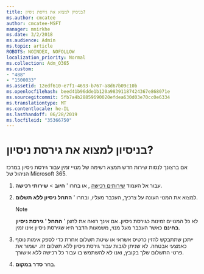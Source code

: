 ```yaml
---
title: בניסיון למצוא את גירסת ניסיון?
ms.author: cmcatee
author: cmcatee-MSFT
manager: mnirkhe
ms.date: 3/2/2018
ms.audience: Admin
ms.topic: article
ROBOTS: NOINDEX, NOFOLLOW
localization_priority: Normal
ms.collection: Adm_O365
ms.custom:
- "488"
- "1500033"
ms.assetid: 12edf610-e7f1-4693-b767-a8d67b09c10b
ms.openlocfilehash: beed41b96dde1b120a98391187424367e868071e
ms.sourcegitcommit: 5fb7a4b28859690020efdea630d03e70cc0e6334
ms.translationtype: MT
ms.contentlocale: he-IL
ms.lasthandoff: 06/28/2019
ms.locfileid: "35366750"
---
```

# <a name="trying-to-find-a-trial"></a>בניסיון למצוא את גירסת ניסיון?

אם ברצונך לנסות שירות חדש תמצא רשימה של מנויי זמין עבור גירסת ניסיון במרכז הניהול של Microsoft 365.
  
1. עבור אל העמוד [שירותים רכישה](https://go.microsoft.com/fwlink/p/?linkid=868433) , או בחרו ' **חיוב** \> **שירותי רכישה**.

2. למצוא את המנוי העונה על צרכיך, העכבר מעליו, ובחרו ' **התחל ניסיון ללא תשלום**.

    > [!NOTE]
    > לא כל המנויים זמינות כגירסת ניסיון. אם אינך רואה את לחצן ' **התחל ' גירסת ניסיון בחינם** כאשר העכבר מעל מנוי, משמעות הדבר היא שגירסת ניסיון אינו זמין.
  
3. ייתכן שתתבקש להזין כרטיס אשראי או שיטת תשלום אחרת כדי לספק אימות נוסף כאמצעי אבטחה. לא שניתן לגבות עבור גירסת ניסיון ללא תשלום זה. ישמור את פרטי התשלום שלך בקובץ, ואנו לא להשתמש בו עבור כל רכישה ללא אישורך.

4. בחר **סדר במקום**.
